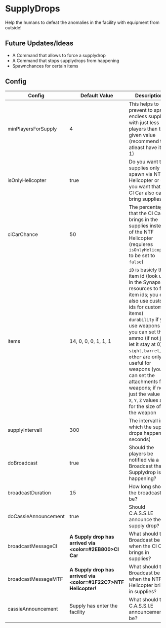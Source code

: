 # SupplyDrops
Help the humans to defeat the anomalies in the facility with equipment from outside!

## Future Updates/Ideas
* A Command that allows to force a supplydrop
* A Command that stops supplydrops from happening
* Spawnchances for certain items

## Config
Config  | Default Value | Description
------------ | ------------- | ------------ 
minPlayersForSupply | 4 | This helps to prevent to spawn endless supplies with just less players than the given value (recommend to atleast have it at 1)
isOnlyHelicopter | true | Do you want that supplies only spawn via NTF Helicopter or do you want that the  CI Car also can bring supplies?
ciCarChance | 50 | The percentage that the CI Car brings in the supplies instead of the NTF Helicopter (requieres `isOnlyHelicopter` to be set to `false`)
items | 14, 0, 0, 0, 1, 1, 1 | `iD` is basicly the item id (look up in the Synapse resources to find item ids; you can also use custom ids for custom items) `durability` if you use weapons you can set the ammo (if not just let it stay at 0) `sight`, `barrel`, `other` are only useful for weapons (you can set the attachments for weapons; if not just the value 0), `X`, `Y`, `Z` values are for the size of the weapon
supplyIntervall | 300 | The intervall in which the supply drops happen (in seconds)
doBroadcast | true | Should the players be notified via a Broadcast that a Supplydrop is happening?
broadcastDuration | 15 | How long should the broadcast be?
doCassieAnnouncement | true | Should C.A.S.S.I.E announce the supply drop?
broadcastMessageCI | <b>A Supply drop has arrived via <color=#2EB800>CI Car</color></b> | What should the Broadcast be when the CI Car brings in supplies?
broadcastMessageMTF | <b>A Supply drop has arrived via <color=#1F22C7>NTF Helicopter</color>!</b> | What should the Broadcast be when the NTF Helicopter brings in supplies?
cassieAnnouncement | Supply has enter the facility | What should the C.A.S.S.I.E announcement be?

